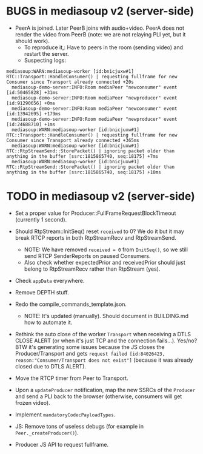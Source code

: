 # BUGS in mediasoup v2 (server-side)

* PeerA is joined. Later PeerB joins with audio+video. PeerA does not render the video from PeerB (note: we are not relaying PLI yet, but it should work).
  - To reproduce it,: Have to peers in the room (sending video) and restart the server.
  - Suspecting logs:

```
mediasoup:WARN:mediasoup-worker [id:bnicjuxw#1] RTC::Transport::HandleConsumer() | requesting fullframe for new Consumer since Transport already connected +20s
  mediasoup-demo-server:INFO:Room mediaPeer "newconsumer" event [id:50465828] +31ms
  mediasoup-demo-server:INFO:Room mediaPeer "newproducer" event [id:91290656] +0ms
  mediasoup-demo-server:INFO:Room mediaPeer "newconsumer" event [id:13942695] +179ms
  mediasoup-demo-server:INFO:Room mediaPeer "newproducer" event [id:24688710] +1ms
  mediasoup:WARN:mediasoup-worker [id:bnicjuxw#1] RTC::Transport::HandleConsumer() | requesting fullframe for new Consumer since Transport already connected +365ms
  mediasoup:WARN:mediasoup-worker [id:bnicjuxw#1] RTC::RtpStreamSend::StorePacket() | ignoring packet older than anything in the buffer [ssrc:1815865740, seq:18175] +7ms
  mediasoup:WARN:mediasoup-worker [id:bnicjuxw#1] RTC::RtpStreamSend::StorePacket() | ignoring packet older than anything in the buffer [ssrc:1815865740, seq:18175] +10ms
```



# TODO in mediasoup v2 (server-side)

* Set a proper value for Producer::FullFrameRequestBlockTimeout (currently 1 second).

* Should RtpStream::InitSeq() reset `received` to 0? We do it but it may break RTCP reports in both RtpStreamRecv and RtpStreamSend.
  - NOTE: We have removed `received = 0` from `InitSeq()`, so we still send RTCP SenderReports on paused Consumers.
  - Also check whether expectedPrior and receivedPrior should just belong to RtpStreamRecv rather than RtpStream (yes).

* Check `appData` everywhere.

* Remove DEPTH stuff.

* Redo the compile_commands_template.json.
  - NOTE: It's updated (manually). Should document in BUILDING.md how to automate it.

* Rethink the auto close of the worker `Transport` when receiving a DTLS CLOSE ALERT (or when it's just TCP and the connection fails...). Yes/no? BTW it's generating some issues because the JS closes the Producer/Transport and gets `request failed [id:84026423, reason:"Consumer/Transport does not exist"]` (because it was already closed due to DTLS ALERT).

* Move the RTCP timer from Peer to Transport.

* Upon a `updateProducer` notification, map the new SSRCs of the `Producer` and send a PLI back to the browser (otherwise, consumers will get frozen video).

* Implement `mandatoryCodecPayloadTypes`.

* JS: Remove tons of useless debugs (for example in `Peer._createProducer()`).

* Producer JS API to request fullframe.
